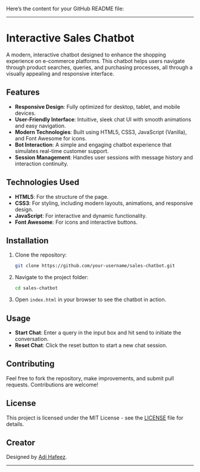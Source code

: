 Here’s the content for your GitHub README file:

---

# Interactive Sales Chatbot

A modern, interactive chatbot designed to enhance the shopping experience on e-commerce platforms. This chatbot helps users navigate through product searches, queries, and purchasing processes, all through a visually appealing and responsive interface.

## Features
- **Responsive Design**: Fully optimized for desktop, tablet, and mobile devices.
- **User-Friendly Interface**: Intuitive, sleek chat UI with smooth animations and easy navigation.
- **Modern Technologies**: Built using HTML5, CSS3, JavaScript (Vanilla), and Font Awesome for icons.
- **Bot Interaction**: A simple and engaging chatbot experience that simulates real-time customer support.
- **Session Management**: Handles user sessions with message history and interaction continuity.

## Technologies Used
- **HTML5**: For the structure of the page.
- **CSS3**: For styling, including modern layouts, animations, and responsive design.
- **JavaScript**: For interactive and dynamic functionality.
- **Font Awesome**: For icons and interactive buttons.

## Installation

1. Clone the repository:
   ```bash
   git clone https://github.com/your-username/sales-chatbot.git
   ```
2. Navigate to the project folder:
   ```bash
   cd sales-chatbot
   ```
3. Open `index.html` in your browser to see the chatbot in action.

## Usage
- **Start Chat**: Enter a query in the input box and hit send to initiate the conversation.
- **Reset Chat**: Click the reset button to start a new chat session.

## Contributing
Feel free to fork the repository, make improvements, and submit pull requests. Contributions are welcome!

## License
This project is licensed under the MIT License - see the [LICENSE](LICENSE) file for details.

## Creator
Designed by [Adi Hafeez](https://in.linkedin.com/in/adihafeez).

---
